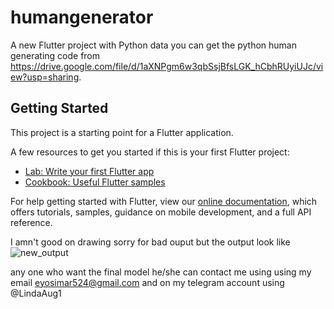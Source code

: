 # humangenerator

A new Flutter project with Python data you can get the python human generating code from https://drive.google.com/file/d/1aXNPgm6w3qbSsjBfsLGK_hCbhRUyiUJc/view?usp=sharing.

## Getting Started

This project is a starting point for a Flutter application.

A few resources to get you started if this is your first Flutter project:

- [Lab: Write your first Flutter app](https://flutter.dev/docs/get-started/codelab)
- [Cookbook: Useful Flutter samples](https://flutter.dev/docs/cookbook)

For help getting started with Flutter, view our
[online documentation](https://flutter.dev/docs), which offers tutorials,
samples, guidance on mobile development, and a full API reference.


I amn't good on drawing sorry for bad ouput but the output look like ![new_output](https://user-images.githubusercontent.com/70751963/137554122-c68136bc-84fe-4de6-92f7-25fd2f568002.png)


any one who want the final model he/she can contact me using using my email eyosimar524@gmail.com and on my telegram account using @LindaAug1 

